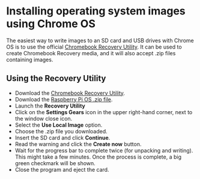 # Installing operating system images using Chrome OS

The easiest way to write images to an SD card and USB drives with Chrome OS is to use the official [Chromebook Recovery Utility](https://chrome.google.com/webstore/detail/chromebook-recovery-utili/jndclpdbaamdhonoechobihbbiimdgai). It can be used to create Chromebook Recovery media, and it will also accept .zip files containing images.
 
## Using the Recovery Utility

- Download the [Chromebook Recovery Utility](https://chrome.google.com/webstore/detail/chromebook-recovery-utili/jndclpdbaamdhonoechobihbbiimdgai).
- Download the [Raspberry Pi OS .zip file](https://www.raspberrypi.org/downloads/raspbian/).
- Launch the **Recovery Utility**
- Click on the **Settings Gears** icon in the upper right-hand corner, next to the window close icon.
- Select the **Use Local Image** option.
- Choose the .zip file you downloaded.
- Insert the SD card and click **Continue**.
- Read the warning and click the **Create now** button.
- Wait for the progress bar to complete twice (for unpacking and writing). This might take a few minutes. Once the process is complete, a big green checkmark will be shown.
- Close the program and eject the card.
